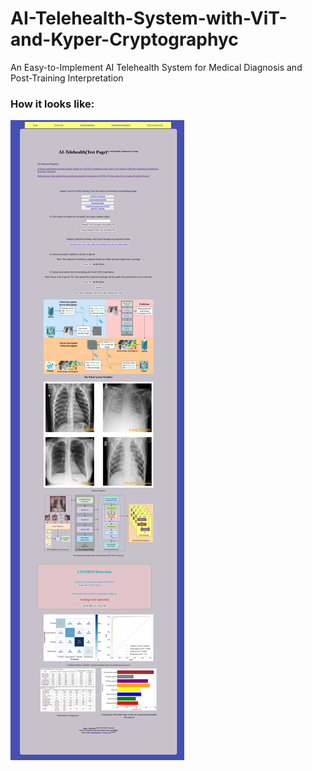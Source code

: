# AI-Telehealth-System-with-ViT-and-Kyper-Cryptographyc
An Easy-to-Implement AI Telehealth System for Medical Diagnosis and Post-Training Interpretation

### How it looks like:

![Web App](GitHub-Pictures/AI-Telehealth-Flask-Web-App2.jpeg)
